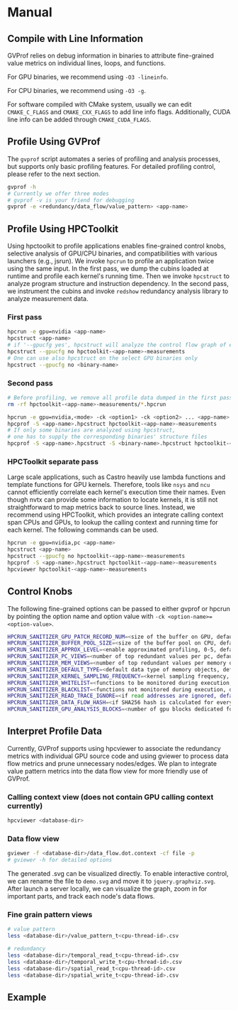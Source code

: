 # Manual

## Compile with Line Information

GVProf relies on debug information in binaries to attribute fine-grained value metrics on individual lines, loops, and functions. 

For GPU binaries, we recommend using `-O3 -lineinfo`.

For CPU binaries, we recommend using `-O3 -g`.

For software compiled with CMake system, usually we can edit `CMAKE_C_FLAGS` and `CMAKE_CXX_FLAGS` to add line info flags. Additionally, CUDA line info can be added through `CMAKE_CUDA_FLAGS`.

## Profile Using GVProf

The `gvprof` script automates a series of profiling and analysis processes, but supports only basic profiling features. For detailed profiling control, please refer to the next section.

```bash
gvprof -h
# Currently we offer three modes
# gvprof -v is your friend for debugging
gvprof -e <redundancy/data_flow/value_pattern> <app-name>
```

## Profile Using HPCToolkit

Using hpctoolkit to profile applications enables fine-grained control knobs, selective analysis of GPU/CPU binaries, and compatibilities with various launchers (e.g., jsrun).
We invoke `hpcrun` to profile an application twice using the same input.
In the first pass, we dump the cubins loaded at runtime and profile each kernel's running time. Then we invoke `hpcstruct` to analyze program structure and instruction dependency.
In the second pass, we instrument the cubins and invoke `redshow` redundancy analysis library to analyze measurement data.


### First pass
   
```bash
hpcrun -e gpu=nvidia <app-name>
hpcstruct <app-name>
# if '--gpucfg yes', hpcstruct will analyze the control flow graph of each GPU function and perform backward slicing, which is costly for large GPU binaries.
hpcstruct --gpucfg no hpctoolkit-<app-name>-measurements
# One can use also hpcstruct on the select GPU binaries only 
hpcstruct --gpucfg no <binary-name>
```
   
### Second pass

```bash
# Before profiling, we remove all profile data dumped in the first pass
rm -rf hpctoolkit-<app-name>-measurements/*.hpcrun

hpcrun -e gpu=nvidia,<mode> -ck <option1> -ck <option2> ... <app-name>
hpcprof -S <app-name>.hpcstruct hpctoolkit-<app-name>-measurements    
# If only some binaries are analyzed using hpcstruct,
# one has to supply the corresponding binaries' structure files
hpcprof -S <app-name>.hpcstruct -S <binary-name>.hpcstruct hpctoolkit-<app-name>-measurements    
```

### HPCToolkit separate pass

Large scale applications, such as Castro heavily use lambda functions and template functions for GPU kernels. Therefore, tools like `nsys` and `ncu` cannot efficiently correlate each kernel's execution time their names. Even though nvtx can provide some information to locate kernels, it is still not straightforward to map metrics back to source lines. Instead, we recommend using HPCToolkit, which provides an integrate calling context span CPUs and GPUs, to lookup the calling context and running time for each kernel. The following commands can be used.

```bash
hpcrun -e gpu=nvidia,pc <app-name>
hpcstruct <app-name>
hpcstruct --gpucfg no hpctoolkit-<app-name>-measurements
hpcprof -S <app-name>.hpcstruct hpctoolkit-<app-name>-measurements
hpcviewer hpctoolkit-<app-name>-measurements
```

## Control Knobs

The following fine-grained options can be passed to either gvprof or hpcrun by pointing the option name and option value with `-ck <option-name>=<option-value>`.

```bash
HPCRUN_SANITIZER_GPU_PATCH_RECORD_NUM=<size of the buffer on GPU, default: 16 * 1024>
HPCRUN_SANITIZER_BUFFER_POOL_SIZE=<size of the buffer pool on CPU, default: 500>
HPCRUN_SANITIZER_APPROX_LEVEL=<enable approximated profiling, 0-5, default: 0>
HPCRUN_SANITIZER_PC_VIEWS=<number of top redundant values per pc, default: 0>
HPCRUN_SANITIZER_MEM_VIEWS=<number of top redundant values per memory object, default: 0>
HPCRUN_SANITIZER_DEFAULT_TYPE=<default data type of memory objects, default: float>
HPCRUN_SANITIZER_KERNEL_SAMPLING_FREQUENCY=<kernel sampling frequency, default: 1>
HPCRUN_SANITIZER_WHITELIST=<functions to be monitored during execution, default: 0>
HPCRUN_SANITIZER_BLACKLIST=<functions not monitored during execution, default: 0>
HPCRUN_SANITIZER_READ_TRACE_IGNORE=<if read addresses are ignored, default: 0>
HPCRUN_SANITIZER_DATA_FLOW_HASH=<if SHA256 hash is calculated for every operation, default: 0>
HPCRUN_SANITIZER_GPU_ANALYSIS_BLOCKS=<number of gpu blocks dedicated for analysis, default: 0>
```

## Interpret Profile Data

Currently, GVProf supports using hpcviewer to associate the redundancy metrics with individual GPU source code and using gviewer to process data flow metrics and prune unnecessary nodes/edges. We plan to integrate value pattern metrics into the data flow view for more friendly use of GVProf.

### Calling context view (does not contain GPU calling context currently)

```bash
hpcviewer <database-dir>
```
      
### Data flow view

```bash
gviewer -f <database-dir>/data_flow.dot.context -cf file -p 
# gviewer -h for detailed options
```
The generated .svg can be visualized directly. To enable interactive control, we can rename the file to `demo.svg` and move it to `jquery.graphviz.svg`. After launch a server locally, we can visualize the graph, zoom in for important parts, and track each node's data flows.

### Fine grain pattern views

```bash
# value pattern
less <database-dir>/value_pattern_t<cpu-thread-id>.csv

# redundancy
less <database-dir>/temporal_read_t<cpu-thread-id>.csv
less <database-dir>/temporal_write_t<cpu-thread-id>.csv
less <database-dir>/spatial_read_t<cpu-thread-id>.csv
less <database-dir>/spatial_write_t<cpu-thread-id>.csv
```

## Example

<work-in-progress>
